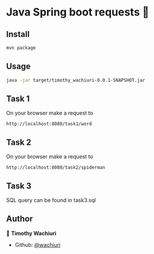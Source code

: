 # Java Spring boot requests 👋

## Install

```sh
mvn package
```

## Usage

```sh
java -jar target/timothy_wachiuri-0.0.1-SNAPSHOT.jar
```

## Task 1

On your browser make a request to

```
http://localhost:8080/task1/word
```

## Task 2

On your browser make a request to

```
http://localhost:8080/task2/spiderman
```

## Task 3

SQL query can be found in task3.sql

## Author

👤 **Timothy Wachiuri**

* Github: [@wachiuri](https://github.com/wachiuri)

